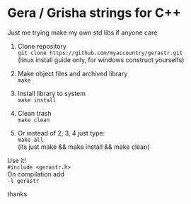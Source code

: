 # Gera / Grisha strings for C++  
Just me trying make my own std libs if anyone care  
  
1. Clone repository  
`git clone https://github.com/myaccountry/gerastr.git`  
(linux install guide only, for windows construct yourselfs)  
  
2. Make object files and archived library  
`make`  
3. Install library to system  
`make install`  
4. Clean trash  
`make clean`  
 
5. Or instead of 2, 3, 4 just type:  
`make all`  
(its just make && make install && make clean)  
  
Use it!  
`#include <gerastr.h>`  
On compilation add   
`-l gerastr`  
  
thanks 
